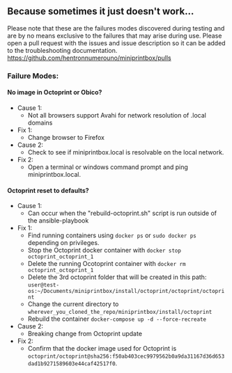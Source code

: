 ## Because sometimes it just doesn't work...
Please note that these are the failures modes discovered during testing and are by no means exclusive to the failures that may arise during use. Please open a pull request with the issues and issue description so it can be added to the troubleshooting documentation. https://github.com/hentronnumerouno/miniprintbox/pulls
### Failure Modes:

#### No image in Octoprint or Obico?
- Cause 1:
    - Not all browsers support Avahi for network resolution of .local domains
- Fix 1:
    - Change browser to Firefox
- Cause 2: 
    - Check to see if miniprintbox.local is resolvable on the local network.
- Fix 2:
    - Open a terminal or windows command prompt and ping miniprintbox.local.

#### Octoprint reset to defaults?
- Cause 1:
    - Can occur when the "rebuild-octoprint.sh" script is run outside of the ansible-playbook
- Fix 1: 
    - Find running containers using `docker ps` or `sudo docker ps` depending on privileges.
    - Stop the Octoprint docker container with `docker stop octoprint_octoprint_1`
    - Delete the running Ocotoprint container with `docker rm octoprint_octoprint_1`
    - Delete the 3rd octoprint folder that will be created in this path:
    `user@test-os:~/Documents/miniprintbox/install/octoprint/octoprint/octoprint`
    - Change the current directory to `wherever_you_cloned_the_repo/miniprintbox/install/octoprint`
    - Rebuild the container `docker-compose up -d --force-recreate`
- Cause 2:
    - Breaking change from Octoprint update
- Fix 2: 
    - Confirm that the docker image used for Octoprint is `octoprint/octoprint@sha256:f50ab403cec9979562b0a9da31167d36d653dad1b9271589603e44caf42517f0`.